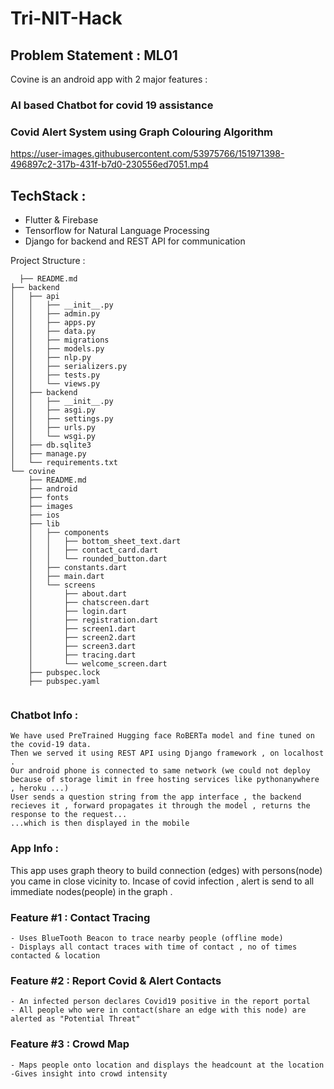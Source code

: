# Tri-NIT-Hack

## Problem Statement : ML01

Covine is an android app with 2 major features :
  ### AI based Chatbot for covid 19 assistance 
  ### Covid Alert System using Graph Colouring Algorithm

https://user-images.githubusercontent.com/53975766/151971398-496897c2-317b-431f-b7d0-230556ed7051.mp4


 

## TechStack : 
- Flutter & Firebase 
- Tensorflow for Natural Language Processing 
- Django for backend and REST API for communication

Project Structure :

```
  ├── README.md
├── backend
│   ├── api
│   │   ├── __init__.py
│   │   ├── admin.py
│   │   ├── apps.py
│   │   ├── data.py
│   │   ├── migrations
│   │   ├── models.py
│   │   ├── nlp.py
│   │   ├── serializers.py
│   │   ├── tests.py
│   │   └── views.py
│   ├── backend
│   │   ├── __init__.py
│   │   ├── asgi.py
│   │   ├── settings.py
│   │   ├── urls.py
│   │   └── wsgi.py
│   ├── db.sqlite3
│   ├── manage.py
│   └── requirements.txt
└── covine
    ├── README.md
    ├── android
    ├── fonts
    ├── images
    ├── ios
    ├── lib
    │   ├── components
    │   │   ├── bottom_sheet_text.dart
    │   │   ├── contact_card.dart
    │   │   └── rounded_button.dart
    │   ├── constants.dart
    │   ├── main.dart
    │   └── screens
    │       ├── about.dart
    │       ├── chatscreen.dart
    │       ├── login.dart
    │       ├── registration.dart
    │       ├── screen1.dart
    │       ├── screen2.dart
    │       ├── screen3.dart
    │       ├── tracing.dart
    │       └── welcome_screen.dart
    ├── pubspec.lock
    ├── pubspec.yaml
        
```

### Chatbot Info :
    We have used PreTrained Hugging face RoBERTa model and fine tuned on the covid-19 data. 
    Then we served it using REST API using Django framework , on localhost .
    Our android phone is connected to same network (we could not deploy because of storage limit in free hosting services like pythonanywhere , heroku ...)
    User sends a question string from the app interface , the backend recieves it , forward propagates it through the model , returns the response to the request...
    ...which is then displayed in the mobile

### App Info :
This app uses graph theory to build connection (edges) with persons(node) you came in close vicinity to. Incase of covid infection , alert is send to all immediate nodes(people) in the graph .

  ### Feature #1 : Contact Tracing 
    - Uses BlueTooth Beacon to trace nearby people (offline mode)
    - Displays all contact traces with time of contact , no of times contacted & location 
    
  ### Feature #2 : Report Covid & Alert Contacts 
    - An infected person declares Covid19 positive in the report portal
    - All people who were in contact(share an edge with this node) are alerted as "Potential Threat"
    
  ### Feature #3 : Crowd Map 
    - Maps people onto location and displays the headcount at the location
    -Gives insight into crowd intensity

